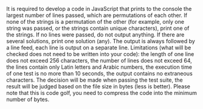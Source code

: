 It is required to develop a code in JavaScript that prints to the console the largest number of lines passed, which are permutations of each other. If none of the strings is a permutation of the other (for example, only one string was passed, or the strings contain unique characters), print one of the strings. If no lines were passed, do not output anything. If there are several solutions, print one solution (any). The output is always followed by a line feed, each line is output on a separate line. Limitations (what will be checked does not need to be written into your code): the length of one line does not exceed 256 characters, the number of lines does not exceed 64, the lines contain only Latin letters and Arabic numbers, the execution time of one test is no more than 10 seconds, the output contains no extraneous characters. The decision will be made when passing the test suite, the result will be judged based on the file size in bytes (less is better). Please note that this is code golf, you need to compress the code into the minimum number of bytes.
